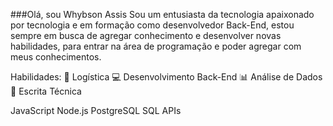 ###Olá, sou Whybson Assis
Sou um entusiasta da tecnologia apaixonado por tecnologia e em formação como desenvolvedor Back-End, 
estou sempre em busca de agregar conhecimento e desenvolver novas habilidades, 
para entrar na área de programação e poder agregar com meus conhecimentos.

Habilidades: 💼 Logística 💻 Desenvolvimento Back-End 📊 Análise de Dados 📝 Escrita Técnica

JavaScript
Node.js
PostgreSQL
SQL
APIs
